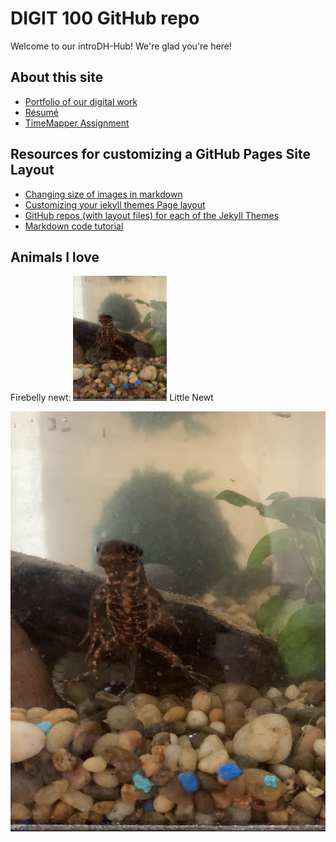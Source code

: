 # DIGIT 100 GitHub repo
Welcome to our introDH-Hub! We're glad you're here!

## About this site
* [Portfolio of our digital work](portfolio.md)
* [Résumé](resume.md)
* [TimeMapper Assignment](timeMap.md)


## Resources for customizing a GitHub Pages Site Layout
* [Changing size of images in markdown](https://stackoverflow.com/questions/14675913/changing-image-size-in-markdown)
* [Customizing your jekyll themes Page layout](https://github.com/newtfire/introDH-Hub/issues/8)
* [GitHub repos (with layout files) for each of the Jekyll Themes](https://pages.github.com/themes/)
* [Markdown code tutorial](https://guides.github.com/features/mastering-markdown/)

## Animals I love
Firebelly newt:
<img src="images/littleNewt.jpg" alt="my pet Japanese firebelly newt" width="150"/>
Little Newt

![my pet Japanese firebelly newt](images/littleNewt.jpg)





